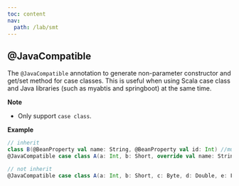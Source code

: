```yaml
---
toc: content
nav:
  path: /lab/smt
---
```


## @JavaCompatible

The `@JavaCompatible` annotation to generate non-parameter constructor and get/set method for case classes. 
This is useful when using Scala case class and Java libraries (such as myabtis and springboot) at the same time.

**Note**

- Only support `case class`.

**Example**

```scala
// inherit
class B(@BeanProperty val name: String, @BeanProperty val id: Int) //must add `@BeanProperty`
@JavaCompatible case class A(a: Int, b: Short, override val name: String, override val id: Int) extends B(name, id)

// not inherit
@JavaCompatible case class A(a: Int, b: Short, c: Byte, d: Double, e: Float, f: Long, g: Char, h: Boolean, i: String)
```
